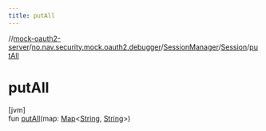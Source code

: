 ```yaml
---
title: putAll
---
```

//[mock-oauth2-server](../../../../index.html)/[no.nav.security.mock.oauth2.debugger](../../index.html)/[SessionManager](../index.html)/[Session](index.html)/[putAll](put-all.html)



# putAll



[jvm]\
fun [putAll](put-all.html)(map: [Map](https://kotlinlang.org/api/latest/jvm/stdlib/kotlin.collections/-map/index.html)&lt;[String](https://kotlinlang.org/api/latest/jvm/stdlib/kotlin/-string/index.html), [String](https://kotlinlang.org/api/latest/jvm/stdlib/kotlin/-string/index.html)&gt;)




